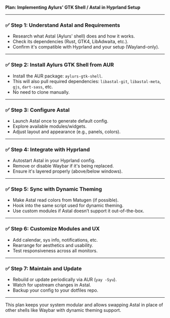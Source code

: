 **Plan: Implementing Aylurs' GTK Shell / Astal in Hyprland Setup**

---

### ✅ Step 1: Understand Astal and Requirements
- Research what Astal (Aylurs' shell) does and how it works.
- Check its dependencies (Rust, GTK4, LibAdwaita, etc.).
- Confirm it's compatible with Hyprland and your setup (Wayland-only).

---

### ✅ Step 2: Install Aylurs GTK Shell from AUR
- Install the AUR package: `aylurs-gtk-shell`.
- This will also pull required dependencies: `libastal-git`, `libastal-meta`, `gjs`, `dart-sass`, etc.
- No need to clone manually.

---

### ✅ Step 3: Configure Astal
- Launch Astal once to generate default config.
- Explore available modules/widgets.
- Adjust layout and appearance (e.g., panels, colors).

---

### ✅ Step 4: Integrate with Hyprland
- Autostart Astal in your Hyprland config.
- Remove or disable Waybar if it's being replaced.
- Ensure it's layered properly (above/below windows).

---

### ✅ Step 5: Sync with Dynamic Theming
- Make Astal read colors from Matugen (if possible).
- Hook into the same script used for dynamic theming.
- Use custom modules if Astal doesn’t support it out-of-the-box.

---

### ✅ Step 6: Customize Modules and UX
- Add calendar, sys info, notifications, etc.
- Rearrange for aesthetics and usability.
- Test responsiveness across all monitors.

---

### ✅ Step 7: Maintain and Update
- Rebuild or update periodically via AUR (`yay -Syu`).
- Watch for upstream changes in Astal.
- Backup your config to your dotfiles repo.

---

This plan keeps your system modular and allows swapping Astal in place of other shells like Waybar with dynamic theming support.

